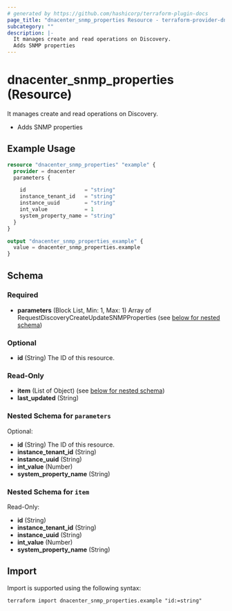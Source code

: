 ```yaml
---
# generated by https://github.com/hashicorp/terraform-plugin-docs
page_title: "dnacenter_snmp_properties Resource - terraform-provider-dnacenter"
subcategory: ""
description: |-
  It manages create and read operations on Discovery.
  Adds SNMP properties
---
```


# dnacenter_snmp_properties (Resource)

It manages create and read operations on Discovery.

- Adds SNMP properties

## Example Usage

```terraform
resource "dnacenter_snmp_properties" "example" {
  provider = dnacenter
  parameters {

    id                   = "string"
    instance_tenant_id   = "string"
    instance_uuid        = "string"
    int_value            = 1
    system_property_name = "string"
  }
}

output "dnacenter_snmp_properties_example" {
  value = dnacenter_snmp_properties.example
}
```

<!-- schema generated by tfplugindocs -->
## Schema

### Required

- **parameters** (Block List, Min: 1, Max: 1) Array of RequestDiscoveryCreateUpdateSNMPProperties (see [below for nested schema](#nestedblock--parameters))

### Optional

- **id** (String) The ID of this resource.

### Read-Only

- **item** (List of Object) (see [below for nested schema](#nestedatt--item))
- **last_updated** (String)

<a id="nestedblock--parameters"></a>
### Nested Schema for `parameters`

Optional:

- **id** (String) The ID of this resource.
- **instance_tenant_id** (String)
- **instance_uuid** (String)
- **int_value** (Number)
- **system_property_name** (String)


<a id="nestedatt--item"></a>
### Nested Schema for `item`

Read-Only:

- **id** (String)
- **instance_tenant_id** (String)
- **instance_uuid** (String)
- **int_value** (Number)
- **system_property_name** (String)

## Import

Import is supported using the following syntax:

```shell
terraform import dnacenter_snmp_properties.example "id:=string"
```
